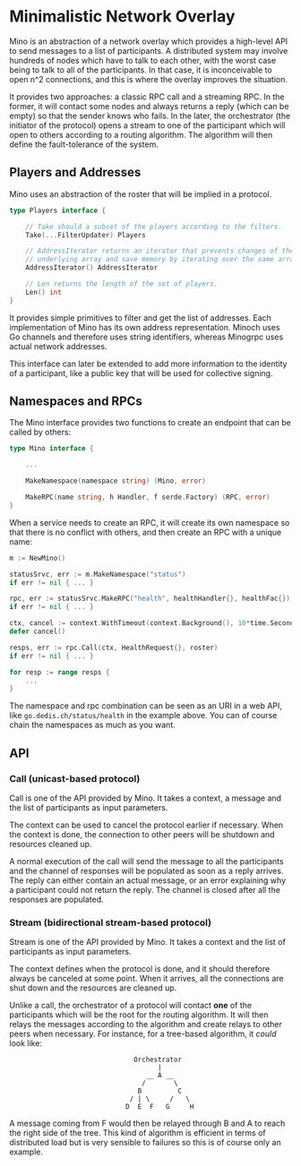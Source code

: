 # **Mi**nimalistic **N**etwork **O**verlay

Mino is an abstraction of a network overlay which provides a high-level API to
send messages to a list of participants. A distributed system may involve
hundreds of nodes which have to talk to each other, with the worst case being to
talk to all of the participants. In that case, it is inconceivable to open n^2
connections, and this is where the overlay improves the situation.

It provides two approaches: a classic RPC call and a streaming RPC. In the
former, it will contact some nodes and always returns a reply (which can be
empty) so that the sender knows who fails. In the later, the orchestrator (the
initiator of the protocol) opens a stream to one of the participant which will
open to others according to a routing algorithm. The algorithm will then define
the fault-tolerance of the system.

## Players and Addresses

Mino uses an abstraction of the roster that will be implied in a protocol.

```go
type Players interface {

	// Take should a subset of the players according to the filters.
	Take(...FilterUpdater) Players

	// AddressIterator returns an iterator that prevents changes of the
	// underlying array and save memory by iterating over the same array.
	AddressIterator() AddressIterator

	// Len returns the length of the set of players.
	Len() int
}
```

It provides simple primitives to filter and get the list of addresses. Each
implementation of Mino has its own address representation. Minoch uses Go
channels and therefore uses string identifiers, whereas Minogrpc uses actual
network addresses.

This interface can later be extended to add more information to the identity of
a participant, like a public key that will be used for collective signing.

## Namespaces and RPCs

The Mino interface provides two functions to create an endpoint that can be
called by others:

```go
type Mino interface {

    ...

	MakeNamespace(namespace string) (Mino, error)

	MakeRPC(name string, h Handler, f serde.Factory) (RPC, error)
}
```

When a service needs to create an RPC, it will create its own namespace so that
there is no conflict with others, and then create an RPC with a unique name:

```go
m := NewMino()

statusSrvc, err := m.MakeNamespace("status")
if err != nil { ... }

rpc, err := statusSrvc.MakeRPC("health", healthHandler{}, healthFac{})
if err != nil { ... }

ctx, cancel := context.WithTimeout(context.Background(), 10*time.Second)
defer cancel()

resps, err := rpc.Call(ctx, HealthRequest{}, roster)
if err != nil { ... }

for resp := range resps {
    ...
}
```

The namespace and rpc combination can be seen as an URI in a web API, like
`go.dedis.ch/status/health` in the example above. You can of course chain the
namespaces as much as you want.

## API

### Call (unicast-based protocol)

Call is one of the API provided by Mino. It takes a context, a message and the
list of participants as input parameters.

The context can be used to cancel the protocol earlier if necessary. When the
context is done, the connection to other peers will be shutdown  and
resources cleaned up.

A normal execution of the call will send the message to all the participants and
the channel of responses will be populated as soon as a reply arrives. The reply
can either contain an actual message, or an error explaining why a participant
could not return the reply. The channel is closed after all the responses are
populated.

### Stream (bidirectional stream-based protocol)

Stream is one of the API provided by Mino. It takes a context and the list of
participants as input parameters.

The context defines when the protocol is done, and it should therefore always be
canceled at some point. When it arrives, all the connections are shut down and
the resources are cleaned up.

Unlike a call, the orchestrator of a protocol will contact **one** of the
participants which will be the root for the routing algorithm. It will then
relays the messages according to the algorithm and create relays to other peers
when necessary. For instance, for a tree-based algorithm, it *could* look like:

```
                               Orchestrator
                                     |
                                  __ A __
                                 /       \
                                B         C
                              / | \     /   \
                             D  E  F   G     H
```

A message coming from F would then be relayed through B and A to reach the right
side of the tree. This kind of algorithm is efficient in terms of distributed
load but is very sensible to failures so this is of course only an example.
